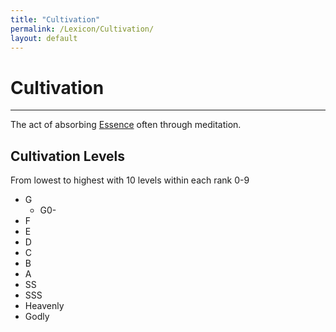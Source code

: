 ```yaml
---
title: "Cultivation"
permalink: /Lexicon/Cultivation/
layout: default
---
```

# Cultivation 
---
The act of absorbing [Essence](_Lexicon/Essence.md) often through meditation.

## Cultivation Levels
From lowest to highest with 10 levels within each rank 0-9
- G
   -  G0- 
- F
- E
- D
- C
- B
- A
- SS
- SSS
- Heavenly 
- Godly